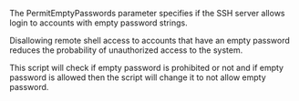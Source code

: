 The PermitEmptyPasswords parameter specifies if the SSH server allows login to accounts with empty password strings.

Disallowing remote shell access to accounts that have an empty password reduces the probability of unauthorized access to the system.

This script will check if empty password is prohibited or not and if empty password is allowed then the script will change it to not allow empty password.